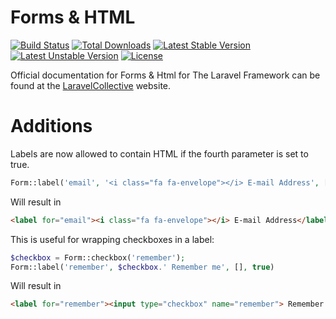 # Forms & HTML

[![Build Status](https://travis-ci.org/LaravelCollective/html.svg)](https://travis-ci.org/LaravelCollective/html)
[![Total Downloads](https://poser.pugx.org/Satsume/html/downloads)](https://packagist.org/packages/jaapmoolenaar.nl/html)
[![Latest Stable Version](https://poser.pugx.org/Satsume/html/v/stable.svg)](https://packagist.org/packages/jaapmoolenaar.nl/html)
[![Latest Unstable Version](https://poser.pugx.org/Satsume/html/v/unstable.svg)](https://packagist.org/packages/jaapmoolenaar.nl/html)
[![License](https://poser.pugx.org/Satsume/html/license.svg)](https://packagist.org/packages/jaapmoolenaar.nl/html)

Official documentation for Forms & Html for The Laravel Framework can be found at the [LaravelCollective](http://laravelcollective.com) website.

# Additions

Labels are now allowed to contain HTML if the fourth parameter is set to true.

```php
Form::label('email', '<i class="fa fa-envelope"></i> E-mail Address', [], true)
```

Will result in
```html
<label for="email"><i class="fa fa-envelope"></i> E-mail Address</label>
```

This is useful for wrapping checkboxes in a label:
```php
$checkbox = Form::checkbox('remember');
Form::label('remember', $checkbox.' Remember me', [], true)
```

Will result in
```html
<label for="remember"><input type="checkbox" name="remember"> Remember me</label>
```